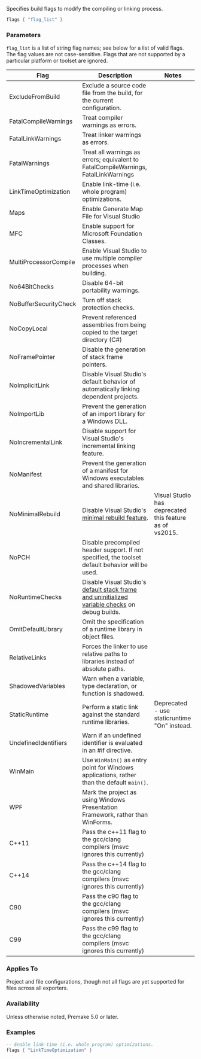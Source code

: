 Specifies build flags to modify the compiling or linking process.

```lua
flags { "flag_list" }
```

### Parameters ###

`flag_list` is a list of string flag names; see below for a list of valid flags. The flag values are not case-sensitive. Flags that are not supported by a particular platform or toolset are ignored.

| Flag                  | Description                                                         | Notes |
|-----------------------|---------------------------------------------------------------------|----------------|
| ExcludeFromBuild      | Exclude a source code file from the build, for the current configuration. |
| FatalCompileWarnings  | Treat compiler warnings as errors.                                  |
| FatalLinkWarnings     | Treat linker warnings as errors.                                    |
| FatalWarnings         | Treat all warnings as errors; equivalent to FatalCompileWarnings, FatalLinkWarnings |
| LinkTimeOptimization  | Enable link-time (i.e. whole program) optimizations.                |
| Maps                  | Enable Generate Map File for Visual Studio                          |
| MFC                   | Enable support for Microsoft Foundation Classes.                    |
| MultiProcessorCompile | Enable Visual Studio to use multiple compiler processes when building. |
| No64BitChecks         | Disable 64-bit portability warnings.                                |
| NoBufferSecurityCheck | Turn off stack protection checks.                                   |
| NoCopyLocal           | Prevent referenced assemblies from being copied to the target directory (C#) |
| NoFramePointer        | Disable the generation of stack frame pointers.                     |
| NoImplicitLink        | Disable Visual Studio's default behavior of automatically linking dependent projects. |
| NoImportLib           | Prevent the generation of an import library for a Windows DLL.      |
| NoIncrementalLink     | Disable support for Visual Studio's incremental linking feature.    |
| NoManifest            | Prevent the generation of a manifest for Windows executables and shared libraries. |
| NoMinimalRebuild      | Disable Visual Studio's [minimal rebuild feature][1].| Visual Studio has deprecated this feature as of vs2015.|
| NoPCH                 | Disable precompiled header support. If not specified, the toolset default behavior will be used. |
| NoRuntimeChecks       | Disable Visual Studio's [default stack frame and uninitialized variable checks][2] on debug builds. |
| OmitDefaultLibrary    | Omit the specification of a runtime library in object files.        |
| RelativeLinks         | Forces the linker to use relative paths to libraries instead of absolute paths. |
| ShadowedVariables     | Warn when a variable, type declaration, or function is shadowed.    |
| StaticRuntime         | Perform a static link against the standard runtime libraries.       | Deprecated - use staticruntime "On" instead. |
| UndefinedIdentifiers | Warn if an undefined identifier is evaluated in an #if directive.   |
| WinMain               | Use `WinMain()` as entry point for Windows applications, rather than the default `main()`. |
| WPF                   | Mark the project as using Windows Presentation Framework, rather than WinForms. |
| C++11                 | Pass the c++11 flag to the gcc/clang compilers (msvc ignores this currently) |
| C++14                 | Pass the c++14 flag to the gcc/clang compilers (msvc ignores this currently) |
| C90                   | Pass the c90 flag to the gcc/clang compilers (msvc ignores this currently) |
| C99                   | Pass the c99 flag to the gcc/clang compilers (msvc ignores this currently) |

### Applies To ###

Project and file configurations, though not all flags are yet supported for files across all exporters.

### Availability ###

Unless otherwise noted, Premake 5.0 or later.

### Examples ###

```lua
-- Enable link-time (i.e. whole program) optimizations.
flags { "LinkTimeOptimization" }

```

[1]: https://docs.microsoft.com/en-us/cpp/build/reference/gm-enable-minimal-rebuild?view=vs-2017
[2]: http://msdn.microsoft.com/en-us/library/8wtf2dfz.aspx
